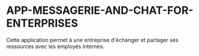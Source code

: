 # APP-MESSAGERIE-AND-CHAT-FOR-ENTERPRISES
Cette application permet à une entreprise d'échanger et partager ses ressources avec les employés internes. 
